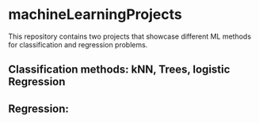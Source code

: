 # machineLearningProjects
This repository contains two projects that showcase different ML methods for classification and regression problems.
## Classification methods: kNN, Trees, logistic Regression
## Regression: 
